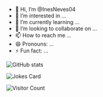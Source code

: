 - 👋 Hi, I’m @InesNeves04
- 👀 I’m interested in ...
- 🌱 I’m currently learning ...
- 💞️ I’m looking to collaborate on ...
- 📫 How to reach me ...
- 😄 Pronouns: ...
- ⚡ Fun fact: ...

![GitHub stats](https://github-readme-stats.vercel.app/api?username=InesNeves04)

![Jokes Card](https://readme-jokes.vercel.app/api)

![Visitor Count](https://profile-counter.glitch.me/InesNeves04/count.svg)
<!---
InesNeves04/InesNeves04 is a ✨ special ✨ repository because its `README.md` (this file) appears on your GitHub profile.
You can click the Preview link to take a look at your changes.
--->
